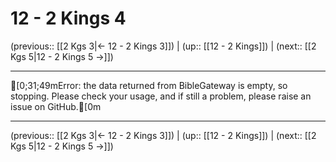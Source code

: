 # 12 - 2 Kings 4

(previous:: [[2 Kgs 3|← 12 - 2 Kings 3]]) | (up:: [[12 - 2 Kings]]) | (next:: [[2 Kgs 5|12 - 2 Kings 5 →]])

***
[0;31;49mError: the data returned from BibleGateway is empty, so stopping. Please check your usage, and if still a problem, please raise an issue on GitHub.[0m

***

(previous:: [[2 Kgs 3|← 12 - 2 Kings 3]]) | (up:: [[12 - 2 Kings]]) | (next:: [[2 Kgs 5|12 - 2 Kings 5 →]])
